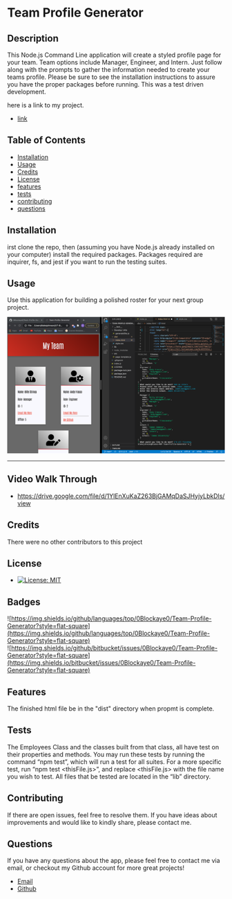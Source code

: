 
  # Team Profile Generator

  ## Description 

  This Node.js Command Line application will create a styled profile page for your team.  Team options include Manager, Engineer, and Intern. Just follow along with the prompts to gather the information needed to create your teams profile. Please be sure to see the installation instructions to assure you have the proper packages before running. This was a test driven development.

  here is a link to my project.
  
  * [link](https://github.com/0Blockaye0/Team-Profile-Generator)

  ## Table of Contents

  * [Installation](#installation)
  * [Usage](#usage)
  * [Credits](#credits)
  * [License](#license)
  * [features](#features)
  * [tests](#tests)
  * [contributing](#contributing)
  * [questions](#questions)
  

  ## Installation

  irst clone the repo, then (assuming you have Node.js already installed on your computer) install the required packages. Packages required are inquirer, fs, and jest if you want to run the testing suites.


  ## Usage

  Use this application for building a polished roster for your next group project.

  ![screenshot](/assets/images/TeamPGScreenshot.png)

  <hr>

  ## Video Walk Through

  * https://drive.google.com/file/d/1YlEnXuKaZ263BjGAMqDaSJHyjyLbkDls/view

  ## Credits

  There were no other contributors to this project


  ## License

  * [![License: MIT](https://img.shields.io/badge/License-MIT-yellow.svg)](https://opensource.org/licenses/MIT)

  ## Badges
  
  ![https://img.shields.io/github/languages/top/0Blockaye0/Team-Profile-Generator?style=flat-square](https://img.shields.io/github/languages/top/0Blockaye0/Team-Profile-Generator?style=flat-square) 
  <br>
  ![https://img.shields.io/github/bitbucket/issues/0Blockaye0/Team-Profile-Generator?style=flat-square](https://img.shields.io/bitbucket/issues/0Blockaye0/Team-Profile-Generator?style=flat-square) 

  ## Features
  
  The finished html file be in the "dist" directory when propmt is complete.

  ## Tests

  The Employees Class and the classes built from that class, all have test on their properties and methods. You may run these tests by running the command “npm test”, which will run a test for all suites. For a more specific test, run “npm test <thisFile.js>”, and replace <thisFile.js> with the file name you wish to test. All files that be tested are located in the “lib” directory.


  ## Contributing

  If there are open issues, feel free to resolve them. If you have ideas about improvements and would like to kindly share, please contact me.


  ## Questions

  If you have any questions about the app, 
  please feel free to contact me via email, 
  or checkout my Github account for more 
  great projects! 

  * [Email](mailto:blake.austin.dev@gmail.com)
  * [Github](https://github.com/0Blockaye0)




